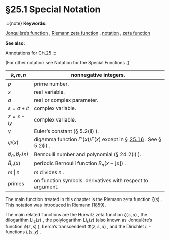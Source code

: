 # §25.1 Special Notation

:::{note}
**Keywords:**

[Jonquière’s function](http://dlmf.nist.gov/search/search?q=Jonqui%C3%A8re%20function) , [Riemann zeta function](http://dlmf.nist.gov/search/search?q=Riemann%20zeta%20function) , [notation](http://dlmf.nist.gov/search/search?q=notation) , [zeta function](http://dlmf.nist.gov/search/search?q=zeta%20function)

**See also:**

Annotations for Ch.25
:::

(For other notation see Notation for the Special Functions .)


| $k,m,n$ | nonnegative integers. |
|---|---|
| $p$ | prime number. |
| $x$ | real variable. |
| $a$ | real or complex parameter. |
| $s=\sigma+it$ | complex variable. |
| $z=x+iy$ | complex variable. |
| $\gamma$ | Euler’s constant (§ 5.2(ii) ). |
| $\psi\left(x\right)$ | digamma function $\Gamma'\left(x\right)/\Gamma\left(x\right)$ except in § [25.16](./25.16.md "§25.16 Mathematical Applications ‣ Applications ‣ Chapter 25 Zeta and Related Functions") . See § 5.2(i) . |
| $B_{n},B_{n}\left(x\right)$ | Bernoulli number and polynomial (§ 24.2(i) ). |
| $\widetilde{B}_{n}\left(x\right)$ | periodic Bernoulli function $B_{n}\left(x-\left\lfloor x\right\rfloor\right)$ . |
| $m\mathbin{\|}n$ | $m$ divides $n$ . |
| primes | on function symbols: derivatives with respect to argument. |


The main function treated in this chapter is the Riemann zeta function $\zeta\left(s\right)$ . This notation was introduced in Riemann ([1859](./bib/R.html#bib1951 "Über die Anzahl der Primzahlen unter einer gegebenen Grösse")).

The main related functions are the Hurwitz zeta function $\zeta\left(s,a\right)$ , the dilogarithm $\operatorname{Li}_{2}\left(z\right)$ , the polylogarithm $\operatorname{Li}_{s}\left(z\right)$ (also known as Jonquière’s function $\phi\left(z,s\right)$ ), Lerch’s transcendent $\Phi\left(z,s,a\right)$ , and the Dirichlet $L$ -functions $L\left(s,\chi\right)$ .
